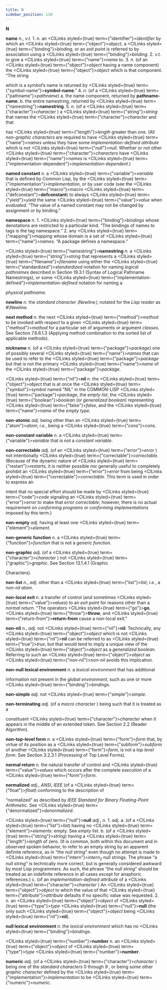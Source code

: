 ```yaml
---
title: N
sidebar_position: 110
---
```


**N** 



**name** *n.*, *v.t.* 1. *n.* an <ClLinks styled={true} term={"identifier"}><i>identifier</i></ClLinks> by which an <ClLinks styled={true} term={"object"}><i>object</i></ClLinks>, a <ClLinks styled={true} term={"binding"}><i>binding</i></ClLinks>, or an *exit point* is referred to by association using a <ClLinks styled={true} term={"binding"}><i>binding</i></ClLinks>. 2. *v.t.* to give a <ClLinks styled={true} term={"name"}><i>name</i></ClLinks> to. 3. *n.* (of an <ClLinks styled={true} term={"object"}><i>object</i></ClLinks> having a name component) the <ClLinks styled={true} term={"object"}><i>object</i></ClLinks> which is that component. “The string 



which is a symbol’s name is returned by <ClLinks styled={true} term={"symbol-name"}><b>symbol-name</b></ClLinks>.” 4. *n.* (of a <ClLinks styled={true} term={"pathname"}><i>pathname</i></ClLinks>) a. the name component, returned by **pathname-name**. b. the entire namestring, returned by <ClLinks styled={true} term={"namestring"}><b>namestring</b></ClLinks>. 5. *n.* (of a <ClLinks styled={true} term={"character"}><i>character</i></ClLinks> ) a <ClLinks styled={true} term={"string"}><i>string</i></ClLinks> that names the <ClLinks styled={true} term={"character"}><i>character</i></ClLinks> and that 







 



 



has <ClLinks styled={true} term={"length"}><i>length</i></ClLinks> greater than one. (All *non-graphic characters* are required to have <ClLinks styled={true} term={"name"}><i>names</i></ClLinks> unless they have some *implementation-defined attribute* which is not <ClLinks styled={true} term={"null"}><i>null</i></ClLinks>. Whether or not other <ClLinks styled={true} term={"character"}><i>characters</i></ClLinks> have <ClLinks styled={true} term={"name"}><i>names</i></ClLinks> is <ClLinks styled={true} term={"implementation-dependent"}><i>implementation-dependent</i></ClLinks>.) 



**named constant** *n.* a <ClLinks styled={true} term={"variable"}><i>variable</i></ClLinks> that is defined by Common Lisp, by the <ClLinks styled={true} term={"implementation"}><i>implementation</i></ClLinks>, or by user code (see the <ClLinks styled={true} term={"macro"}><i>macro</i></ClLinks> <ClLinks styled={true} term={"defconstant"}><b>defconstant</b></ClLinks>) to always <ClLinks styled={true} term={"yield"}><i>yield</i></ClLinks> the same <ClLinks styled={true} term={"value"}><i>value</i></ClLinks> when *evaluated*. “The value of a named constant may not be changed by assignment or by binding.” 



**namespace** *n.* 1. <ClLinks styled={true} term={"binding"}><i>bindings</i></ClLinks> whose denotations are restricted to a particular kind. “The bindings of names to tags is the tag namespace.” 2. any <ClLinks styled={true} term={"mapping"}><i>mapping</i></ClLinks> whose domain is a set of <ClLinks styled={true} term={"name"}><i>names</i></ClLinks>. “A package defines a namespace.” 



<ClLinks styled={true} term={"namestring"}><b>namestring</b></ClLinks> *n.* a <ClLinks styled={true} term={"string"}><i>string</i></ClLinks> that represents a <ClLinks styled={true} term={"filename"}><i>filename</i></ClLinks> using either the <ClLinks styled={true} term={"standardized"}><i>standardized</i></ClLinks> notation for naming *logical pathnames* described in Section 19.3.1 (Syntax of Logical Pathname Namestrings), or some <ClLinks styled={true} term={"implementation-defined"}><i>implementation-defined</i></ClLinks> notation for naming a 



*physical pathname*. 



**newline** *n.* the *standard character ⟨Newline⟩*, notated for the *Lisp reader* as #\Newline. 



**next method** *n.* the next <ClLinks styled={true} term={"method"}><i>method</i></ClLinks> to be invoked with respect to a given <ClLinks styled={true} term={"method"}><i>method</i></ClLinks> for a particular set of arguments or argument *classes*. See Section 7.6.6.1.3 (Applying method combination to the sorted list of applicable methods). 



**nickname** *n.* (of a <ClLinks styled={true} term={"package"}><i>package</i></ClLinks>) one of possibly several <ClLinks styled={true} term={"name"}><i>names</i></ClLinks> that can be used to refer to the <ClLinks styled={true} term={"package"}><i>package</i></ClLinks> but that is not the primary <ClLinks styled={true} term={"name"}><i>name</i></ClLinks> of the <ClLinks styled={true} term={"package"}><i>package</i></ClLinks>. 



<ClLinks styled={true} term={"nil"}><b>nil</b></ClLinks> *n.* the <ClLinks styled={true} term={"object"}><i>object</i></ClLinks> that is at once the <ClLinks styled={true} term={"symbol"}><i>symbol</i></ClLinks> named "NIL" in the COMMON-LISP <ClLinks styled={true} term={"package"}><i>package</i></ClLinks>, the *empty list*, the <ClLinks styled={true} term={"boolean"}><i>boolean</i></ClLinks> (or *generalized boolean*) representing <ClLinks styled={true} term={"false"}><i>false</i></ClLinks>, and the <ClLinks styled={true} term={"name"}><i>name</i></ClLinks> of the *empty type*. 



**non-atomic** *adj.* being other than an <ClLinks styled={true} term={"atom"}><i>atom</i></ClLinks>; *i.e.*, being a <ClLinks styled={true} term={"cons"}><i>cons</i></ClLinks>. 



**non-constant variable** *n.* a <ClLinks styled={true} term={"variable"}><i>variable</i></ClLinks> that is not a *constant variable*. 



**non-correctable** *adj.* (of an <ClLinks styled={true} term={"error"}><i>error</i></ClLinks> ) not intentionally <ClLinks styled={true} term={"correctable"}><i>correctable</i></ClLinks>. (Because of the dynamic nature of <ClLinks styled={true} term={"restart"}><i>restarts</i></ClLinks>, it is neither possible nor generally useful to completely prohibit an <ClLinks styled={true} term={"error"}><i>error</i></ClLinks> from being <ClLinks styled={true} term={"correctable"}><i>correctable</i></ClLinks>. This term is used in order to express an 



intent that no special effort should be made by <ClLinks styled={true} term={"code"}><i>code</i></ClLinks> signaling an <ClLinks styled={true} term={"error"}><i>error</i></ClLinks> to make that *error correctable*; however, there is no actual requirement on *conforming programs* or *conforming implementations* imposed by this term.) 



**non-empty** *adj.* having at least one <ClLinks styled={true} term={"element"}><i>element</i></ClLinks>. 



**non-generic function** *n.* a <ClLinks styled={true} term={"function"}><i>function</i></ClLinks> that is not a *generic function*. 







 



 



**non-graphic** *adj.* (of a <ClLinks styled={true} term={"character"}><i>character</i></ClLinks> ) not <ClLinks styled={true} term={"graphic"}><i>graphic</i></ClLinks>. See Section 13.1.4.1 (Graphic 



Characters). 



**non-list** *n.*, *adj.* other than a <ClLinks styled={true} term={"list"}><i>list</i></ClLinks>; *i.e.*, a *non-nil atom*. 



**non-local exit** *n.* a transfer of control (and sometimes <ClLinks styled={true} term={"value"}><i>values</i></ClLinks>) to an *exit point* for reasons other than a *normal return*. “The operators <ClLinks styled={true} term={"go"}><b>go</b></ClLinks>, <ClLinks styled={true} term={"throw"}><b>throw</b></ClLinks>, and <ClLinks styled={true} term={"return-from"}><b>return-from</b></ClLinks> cause a non-local exit.” 



**non-nil** *n.*, *adj.* not <ClLinks styled={true} term={"nil"}><b>nil</b></ClLinks>. Technically, any <ClLinks styled={true} term={"object"}><i>object</i></ClLinks> which is not <ClLinks styled={true} term={"nil"}><b>nil</b></ClLinks> can be referred to as <ClLinks styled={true} term={"true"}><i>true</i></ClLinks>, but that would tend to imply a unique view of the <ClLinks styled={true} term={"object"}><i>object</i></ClLinks> as a *generalized boolean*. Referring to such an <ClLinks styled={true} term={"object"}><i>object</i></ClLinks> as <ClLinks styled={true} term={"non-nil"}><i>non-nil</i></ClLinks> avoids this implication. 



**non-null lexical environment** *n.* a *lexical environment* that has additional 



information not present in the *global environment*, such as one or more <ClLinks styled={true} term={"binding"}><i>bindings</i></ClLinks>. 



**non-simple** *adj.* not <ClLinks styled={true} term={"simple"}><i>simple</i></ClLinks>. 



**non-terminating** *adj.* (of a *macro character* ) being such that it is treated as a 



constituent <ClLinks styled={true} term={"character"}><i>character</i></ClLinks> when it appears in the middle of an extended token. See Section 2.2 (Reader Algorithm). 



**non-top-level form** *n.* a <ClLinks styled={true} term={"form"}><i>form</i></ClLinks> that, by virtue of its position as a <ClLinks styled={true} term={"subform"}><i>subform</i></ClLinks> of another <ClLinks styled={true} term={"form"}><i>form</i></ClLinks>, is not a *top level form*. See Section 3.2.3.1 (Processing of Top Level Forms). 



**normal return** *n.* the natural transfer of control and <ClLinks styled={true} term={"value"}><i>values</i></ClLinks> which occurs after the complete *execution* of a <ClLinks styled={true} term={"form"}><i>form</i></ClLinks>. 



**normalized** *adj.*, *ANSI*, *IEEE* (of a <ClLinks styled={true} term={"float"}><i>float</i></ClLinks>) conforming to the description of 



“normalized” as described by *IEEE Standard for Binary Floating-Point Arithmetic*. See <ClLinks styled={true} term={"denormalized"}><i>denormalized</i></ClLinks>. 



<ClLinks styled={true} term={"null"}><b>null</b></ClLinks> *adj.*, *n.* 1. *adj.* a. (of a <ClLinks styled={true} term={"list"}><i>list</i></ClLinks>) having no <ClLinks styled={true} term={"element"}><i>elements</i></ClLinks>: empty. See *empty list*. b. (of a <ClLinks styled={true} term={"string"}><i>string</i></ClLinks>) having a <ClLinks styled={true} term={"length"}><i>length</i></ClLinks> of zero. (It is common, both within this document and in observed spoken behavior, to refer to an empty string by an apparent definite reference, as in “the *null string*” even though no attempt is made to <ClLinks styled={true} term={"intern"}><i>intern</i></ClLinks><sub>2</sub> null strings. The phrase “a *null string*” is technically more correct, but is generally considered awkward by most Lisp programmers. As such, the phrase “the *null string*” should be treated as an indefinite reference in all cases except for anaphoric references.) c. (of an *implementation-defined attribute* of a <ClLinks styled={true} term={"character"}><i>character</i></ClLinks> ) An <ClLinks styled={true} term={"object"}><i>object</i></ClLinks> to which the value of that <ClLinks styled={true} term={"attribute"}><i>attribute</i></ClLinks> defaults if no specific value was requested. 2. *n.* an <ClLinks styled={true} term={"object"}><i>object</i></ClLinks> of <ClLinks styled={true} term={"type"}><i>type</i></ClLinks> <ClLinks styled={true} term={"null"}><b>null</b></ClLinks> (the only such <ClLinks styled={true} term={"object"}><i>object</i></ClLinks> being <ClLinks styled={true} term={"nil"}><b>nil</b></ClLinks>). 



**null lexical environment** *n.* the *lexical environment* which has no <ClLinks styled={true} term={"binding"}><i>bindings</i></ClLinks>. 







 



 



<ClLinks styled={true} term={"number"}><b>number</b></ClLinks> *n.* an <ClLinks styled={true} term={"object"}><i>object</i></ClLinks> of <ClLinks styled={true} term={"type"}><i>type</i></ClLinks> <ClLinks styled={true} term={"number"}><b>number</b></ClLinks>. 



**numeric** *adj.* (of a <ClLinks styled={true} term={"character"}><i>character</i></ClLinks> ) being one of the *standard characters* 0 through *9* , or being some other *graphic character* defined by the <ClLinks styled={true} term={"implementation"}><i>implementation</i></ClLinks> to be <ClLinks styled={true} term={"numeric"}><i>numeric</i></ClLinks>. 



